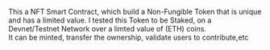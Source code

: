 This a NFT Smart Contract, which build a Non-Fungible Token that is unique and has a limited value.
I tested this Token to be Staked, on a Devnet/Testnet Network over a limted value of (ETH) coins.  
It can be minted, transfer the ownership, validate users to contribute,etc
